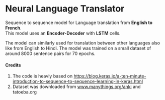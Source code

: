 # Neural Language Translator
Sequence to sequence model for Language translation from **English to French**.<br>
This model uses an **Encoder-Decoder** with **LSTM** cells.

The model can similarly used for translation between other languages also like from English to Hindi.
The model was trained on a small dataset of around 8000 sentence pairs for 70 epochs.


#### Credits
1. The code is heavly based on 
https://blog.keras.io/a-ten-minute-introduction-to-sequence-to-sequence-learning-in-keras.html
2. Dataset was downloaded from www.manythings.org/anki and tatoeba.org
